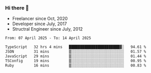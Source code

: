 ### Hi there 👋

- Freelancer since Oct, 2020
- Developer since July, 2017
- Structral Engineer since July, 2012

<!--START_SECTION:waka-->

```txt
From: 07 April 2025 - To: 14 April 2025

TypeScript   32 hrs 4 mins   ███████████████████████▓░   94.61 %
JSON         31 mins         ▒░░░░░░░░░░░░░░░░░░░░░░░░   01.57 %
JavaScript   29 mins         ▒░░░░░░░░░░░░░░░░░░░░░░░░   01.44 %
TSConfig     19 mins         ▒░░░░░░░░░░░░░░░░░░░░░░░░   00.95 %
Ruby         16 mins         ▒░░░░░░░░░░░░░░░░░░░░░░░░   00.83 %
```

<!--END_SECTION:waka-->
